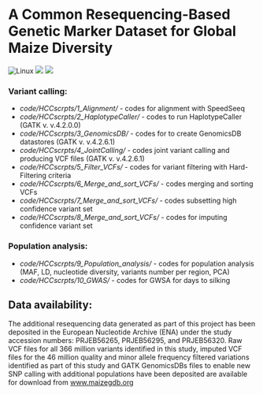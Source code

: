
#  **A Common Resequencing-Based Genetic Marker Dataset for Global Maize Diversity**
![Linux](https://img.shields.io/badge/Linux-FCC624?style=for-the-badge&logo=linux&logoColor=black)
![](https://img.shields.io/badge/shell_script-%23121011.svg?style=for-the-badge&logo=gnu-bash&logoColor=white)
![](https://img.shields.io/badge/r-%23276DC3.svg?style=for-the-badge&logo=r&logoColor=white)

### Variant calling: 
 * *code/HCCscrpts/1_Alignment/* - codes for alignment with SpeedSeeq
 * *code/HCCscrpts/2_HaplotypeCaller/* - codes to run HaplotypeCaller (GATK v. v.4.2.0.0)
 * *code/HCCscrpts/3_GenomicsDB/* - codes for to create  GenomicsDB datastores (GATK v. v.4.2.6.1)
 * *code/HCCscrpts/4_JointCalling/* - codes joint variant calling and producing VCF files (GATK v. v.4.2.6.1)
 * *code/HCCscrpts/5_Filter_VCFs/* - codes for variant filtering with Hard-Filtering criteria
 * *code/HCCscrpts/6_Merge_and_sort_VCFs/* - codes merging and sorting VCFs
 * *code/HCCscrpts/7_Merge_and_sort_VCFs/* - codes subsetting high confidence variant set 
 * *code/HCCscrpts/8_Merge_and_sort_VCFs/* - codes for imputing confidence variant set

### Population analysis:
* *code/HCCscrpts/9_Population_analysis/* - codes for population analysis (MAF, LD, nucleotide diversity, variants number per region, PCA)
* *code/HCCscrpts/10_GWAS/* - codes for GWSA for days to silking

## Data availability:
The additional resequencing data generated as part of this project has been deposited in the European Nucleotide
Archive (ENA) under the study accession numbers: PRJEB56265, PRJEB56295, and PRJEB56320. Raw VCF files
for all 366 million variants identified in this study, imputed VCF files for the 46 million quality and minor allele
frequency filtered variations identified as part of this study and GATK GenomicsDBs files to enable new SNP calling
with additional populations have been deposited are available for download from www.maizegdb.org
